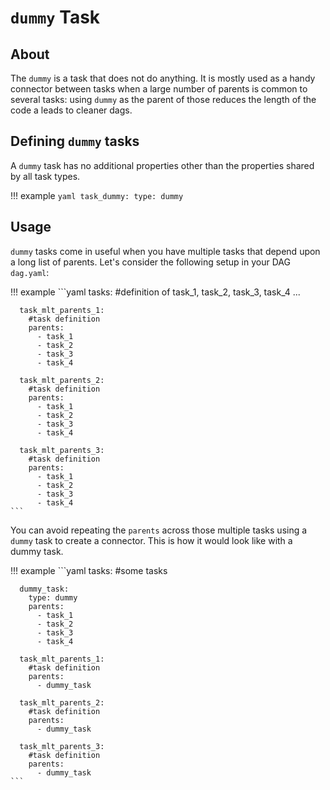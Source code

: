 # `dummy` Task

## About

The `dummy` is a task that does not do anything. It is mostly used as a handy connector between tasks
when a large number of parents is common to several tasks: using `dummy` as the parent of those reduces
the length of the code a leads to cleaner dags.

## Defining `dummy` tasks

A `dummy` task has no additional properties other than the properties shared by all task types.

!!! example
    ```yaml
    task_dummy:
      type: dummy
    ```

## Usage

`dummy` tasks come in useful when you have multiple tasks that depend upon a long list of parents.
Let's consider the following setup in your DAG `dag.yaml`:

!!! example
    ```yaml
    tasks:
      #definition of task_1, task_2, task_3, task_4 ...
    
      task_mlt_parents_1:
        #task definition
        parents:
          - task_1
          - task_2
          - task_3
          - task_4
    
      task_mlt_parents_2:
        #task definition
        parents:
          - task_1
          - task_2
          - task_3
          - task_4
    
      task_mlt_parents_3:
        #task definition
        parents:
          - task_1
          - task_2
          - task_3
          - task_4
    ```

You can avoid repeating the `parents` across those multiple tasks using a `dummy` task to create
a connector. This is how it would look like with a dummy task.

!!! example
    ```yaml
    tasks:
      #some tasks
    
      dummy_task:
        type: dummy
        parents:
          - task_1
          - task_2
          - task_3
          - task_4
    
      task_mlt_parents_1:
        #task definition
        parents:
          - dummy_task
    
      task_mlt_parents_2:
        #task definition
        parents:
          - dummy_task
    
      task_mlt_parents_3:
        #task definition
        parents:
          - dummy_task
    ```
